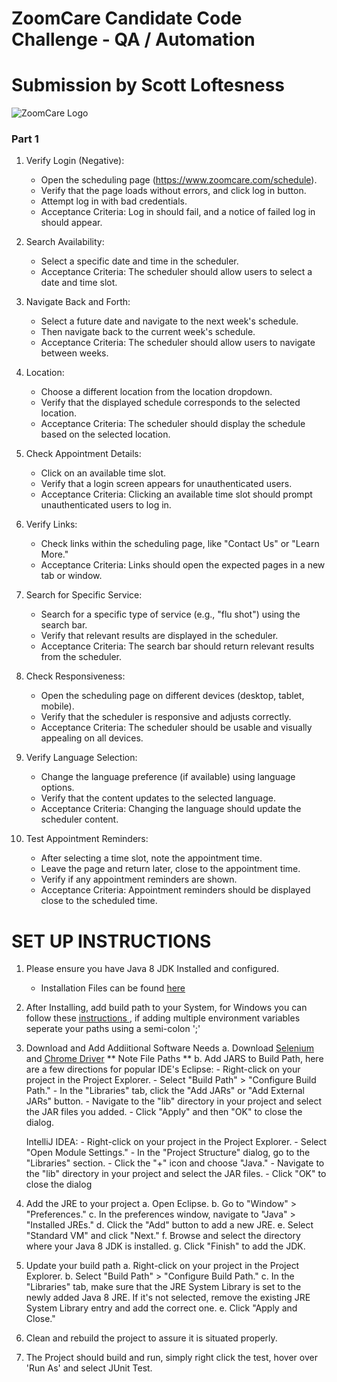# ZoomCare Candidate Code Challenge - QA / Automation
# Submission by Scott Loftesness

![ZoomCare Logo](https://avatars0.githubusercontent.com/u/48925141?s=150)

### Part 1

1. Verify Login (Negative):
   - Open the scheduling page (https://www.zoomcare.com/schedule).
   - Verify that the page loads without errors, and click log in button.
   - Attempt log in with bad credentials.
   - Acceptance Criteria: Log in should fail, and a notice of failed log in should appear.

2. Search Availability:
   - Select a specific date and time in the scheduler.
   - Acceptance Criteria: The scheduler should allow users to select a date and time slot.

3. Navigate Back and Forth:
   - Select a future date and navigate to the next week's schedule.
   - Then navigate back to the current week's schedule.
   - Acceptance Criteria: The scheduler should allow users to navigate between weeks.

4. Location:
   - Choose a different location from the location dropdown.
   - Verify that the displayed schedule corresponds to the selected location.
   - Acceptance Criteria: The scheduler should display the schedule based on the selected location.

5. Check Appointment Details:
   - Click on an available time slot.
   - Verify that a login screen appears for unauthenticated users.
   - Acceptance Criteria: Clicking an available time slot should prompt unauthenticated users to log in.

6. Verify Links:
   - Check links within the scheduling page, like "Contact Us" or "Learn More."
   - Acceptance Criteria: Links should open the expected pages in a new tab or window.

7. Search for Specific Service:
   - Search for a specific type of service (e.g., "flu shot") using the search bar.
   - Verify that relevant results are displayed in the scheduler.
   - Acceptance Criteria: The search bar should return relevant results from the scheduler.

8. Check Responsiveness:
   - Open the scheduling page on different devices (desktop, tablet, mobile).
   - Verify that the scheduler is responsive and adjusts correctly.
   - Acceptance Criteria: The scheduler should be usable and visually appealing on all devices.

9. Verify Language Selection:
   - Change the language preference (if available) using language options.
   - Verify that the content updates to the selected language.
   - Acceptance Criteria: Changing the language should update the scheduler content.

10. Test Appointment Reminders:
    - After selecting a time slot, note the appointment time.
    - Leave the page and return later, close to the appointment time.
    - Verify if any appointment reminders are shown.
    - Acceptance Criteria: Appointment reminders should be displayed close to the scheduled time.
   
# SET UP INSTRUCTIONS
   1. Please ensure you have Java 8 JDK Installed and configured.
      - Installation Files can be found <a href="https://www.oracle.com/java/technologies/javase/javase8u211-later-archive-downloads.html"> here </a>
   
   2. After Installing, add build path to your System, for Windows you can follow these <a href="https://windowsloop.com/add-environment-variable-in-windows-10/"> instructions </a>, if adding multiple environment variables seperate your paths using a semi-colon ';'

   3. Download and Add Addiitional Software Needs
      a. Download <a href="https://www.selenium.dev/downloads/">Selenium </a> and <a href="https://chromedriver.chromium.org/downloads">Chrome Driver</a>
            ** Note File Paths **
      b. Add JARS to Build Path, here are a few directions for popular IDE's
         Eclipse:
            - Right-click on your project in the Project Explorer.
            - Select "Build Path" > "Configure Build Path."
            - In the "Libraries" tab, click the "Add JARs" or "Add External JARs" button.
            - Navigate to the "lib" directory in your project and select the JAR files you added.
            - Click "Apply" and then "OK" to close the dialog.
      
         IntelliJ IDEA:
            - Right-click on your project in the Project Explorer.
            - Select "Open Module Settings."
            - In the "Project Structure" dialog, go to the "Libraries" section.
            - Click the "+" icon and choose "Java."
            - Navigate to the "lib" directory in your project and select the JAR files.
            - Click "OK" to close the dialog
   
   3. Add the JRE to your project
      a. Open Eclipse.
      b. Go to "Window" > "Preferences."
      c. In the preferences window, navigate to "Java" > "Installed JREs."
      d. Click the "Add" button to add a new JRE.
      e. Select "Standard VM" and click "Next."
      f. Browse and select the directory where your Java 8 JDK is installed.
      g. Click "Finish" to add the JDK.
   
   5. Update your build path
      a. Right-click on your project in the Project Explorer.
      b. Select "Build Path" > "Configure Build Path."
      c. In the "Libraries" tab, make sure that the JRE System Library is set to the newly added Java 8 JRE. If it's not selected, remove the existing JRE System Library entry and add the correct one.
      e. Click "Apply and Close."
      
   6. Clean and rebuild the project to assure it is situated properly.

   7. The Project should build and run, simply right click the test, hover over 'Run As' and select JUnit Test.



      
      

